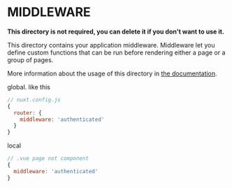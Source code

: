 # MIDDLEWARE

**This directory is not required, you can delete it if you don't want to use it.**

This directory contains your application middleware.
Middleware let you define custom functions that can be run before rendering either a page or a group of pages.

More information about the usage of this directory in [the documentation](https://nuxtjs.org/guide/routing#middleware).

global. like this

~~~javascript
// nuxt.config.js
{
  router: {
    middleware: 'authenticated'
  }
}
~~~

local
~~~javascript
// .vue page not component
{
  middleware: 'authenticated'
}
~~~



